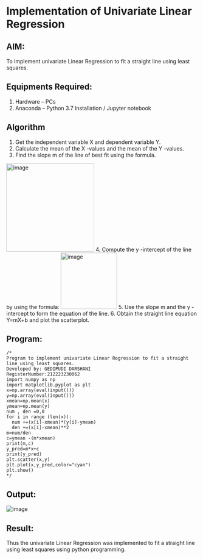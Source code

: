 # Implementation of Univariate Linear Regression
## AIM:
To implement univariate Linear Regression to fit a straight line using least squares.

## Equipments Required:
1. Hardware – PCs
2. Anaconda – Python 3.7 Installation / Jupyter notebook

## Algorithm
1. Get the independent variable X and dependent variable Y.
2. Calculate the mean of the X -values and the mean of the Y -values.
3. Find the slope m of the line of best fit using the formula. 
<img width="231" alt="image" src="https://user-images.githubusercontent.com/93026020/192078527-b3b5ee3e-992f-46c4-865b-3b7ce4ac54ad.png">
4. Compute the y -intercept of the line by using the formula:
<img width="148" alt="image" src="https://user-images.githubusercontent.com/93026020/192078545-79d70b90-7e9d-4b85-9f8b-9d7548a4c5a4.png">
5. Use the slope m and the y -intercept to form the equation of the line.
6. Obtain the straight line equation Y=mX+b and plot the scatterplot.

## Program:
```
/*
Program to implement univariate Linear Regression to fit a straight line using least squares.
Developed by: GEDIPUDI DARSHANI
RegisterNumber:212223230062
import numpy as np
import matplotlib.pyplot as plt
x=np.array(eval(input()))
y=np.array(eval(input()))
xmean=np.mean(x)
ymean=np.mean(y)
num , den =0,0
for i in range (len(x)):
  num +=(x[i]-xmean)*(y[i]-ymean)
  den +=(x[i]-xmean)**2
m=num/den
c=ymean -(m*xmean)
print(m,c)
y_pred=m*x+c
print(y_pred)
plt.scatter(x,y)
plt.plot(x,y_pred,color="cyan")
plt.show()
*/
```

## Output:
![image](https://github.com/user-attachments/assets/0cb1274e-d5d3-47f0-ac0c-7f3dad316aff)



## Result:
Thus the univariate Linear Regression was implemented to fit a straight line using least squares using python programming.
